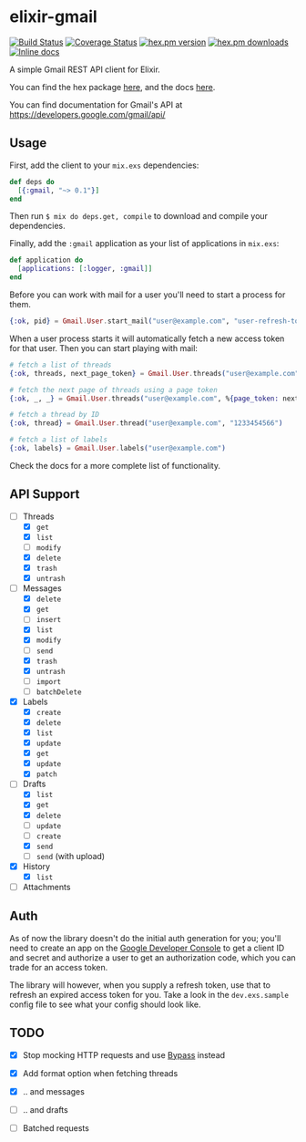 elixir-gmail 
============
[![Build Status](https://secure.travis-ci.org/craigp/elixir-gmail.png?branch=master "Build Status")](http://travis-ci.org/craigp/elixir-gmail) 
[![Coverage Status](https://coveralls.io/repos/craigp/elixir-gmail/badge.svg?branch=master&service=github)](https://coveralls.io/github/craigp/elixir-gmail?branch=master) 
[![hex.pm version](https://img.shields.io/hexpm/v/gmail.svg)](https://hex.pm/packages/gmail) 
[![hex.pm downloads](https://img.shields.io/hexpm/dt/gmail.svg)](https://hex.pm/packages/gmail)
[![Inline docs](http://inch-ci.org/github/craigp/elixir-gmail.svg?branch=master&style=flat)](http://inch-ci.org/github/craigp/elixir-gmail)

A simple Gmail REST API client for Elixir.

You can find the hex package [here](https://hex.pm/packages/gmail), and the docs [here](http://hexdocs.pm/gmail).

You can find documentation for Gmail's API at https://developers.google.com/gmail/api/

## Usage

First, add the client to your `mix.exs` dependencies:

```elixir
def deps do
  [{:gmail, "~> 0.1"}]
end
```

Then run `$ mix do deps.get, compile` to download and compile your dependencies.

Finally, add the `:gmail` application as your list of applications in `mix.exs`:

```elixir
def application do
  [applications: [:logger, :gmail]]
end
```

Before you can work with mail for a user you'll need to start a process for them.

```elixir
{:ok, pid} = Gmail.User.start_mail("user@example.com", "user-refresh-token")
```

When a user process starts it will automatically fetch a new access token for that user. Then
you can start playing with mail:

```elixir
# fetch a list of threads
{:ok, threads, next_page_token} = Gmail.User.threads("user@example.com") 

# fetch the next page of threads using a page token
{:ok, _, _} = Gmail.User.threads("user@example.com", %{page_token: next_page_token}) 

# fetch a thread by ID
{:ok, thread} = Gmail.User.thread("user@example.com", "1233454566") 

# fetch a list of labels
{:ok, labels} = Gmail.User.labels("user@example.com") 
```

Check the docs for a more complete list of functionality.

## API Support

* [ ] Threads
  * [x] `get`
  * [x] `list`
  * [ ] `modify`
  * [x] `delete`
  * [x] `trash`
  * [x] `untrash`
* [ ] Messages
  * [x] `delete`
  * [x] `get`
  * [ ] `insert`
  * [x] `list`
  * [x] `modify`
  * [ ] `send`
  * [x] `trash`
  * [x] `untrash`
  * [ ] `import`
  * [ ] `batchDelete`
* [x] Labels
  * [x] `create`
  * [x] `delete`
  * [x] `list`
  * [x] `update`
  * [x] `get`
  * [x] `update`
  * [x] `patch`
* [ ] Drafts
  * [x] `list`
  * [x] `get`
  * [x] `delete`
  * [ ] `update`
  * [ ] `create`
  * [x] `send`
  * [ ] `send` (with upload)
* [x] History
  * [x] `list`
* [ ] Attachments

## Auth

As of now the library doesn't do the initial auth generation for you; you'll
need to create an app on the [Google Developer
Console](https://console.developers.google.com/) to get a client ID and secret
and authorize a user to get an authorization code, which you can trade for an
access token. 

The library will however, when you supply a refresh token, use that to refresh
an expired access token for you. Take a look in the `dev.exs.sample` config
file to see what your config should look like.

## TODO

* [x] Stop mocking HTTP requests and use [Bypass](https://github.com/PSPDFKit-labs/bypass) instead
* [x] Add format option when fetching threads
* [x] .. and messages
* [ ] .. and drafts
* [ ] Batched requests


